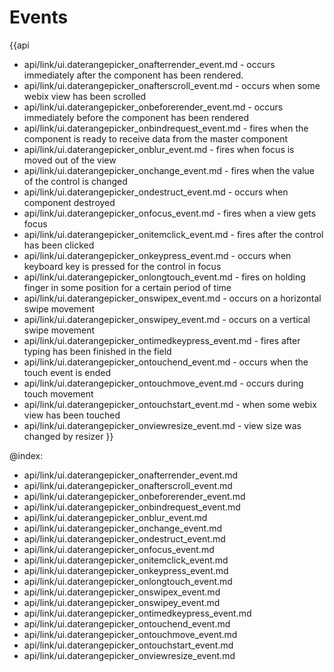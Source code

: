 Events
=======

{{api
- api/link/ui.daterangepicker_onafterrender_event.md - occurs immediately after the component has been rendered.
- api/link/ui.daterangepicker_onafterscroll_event.md - occurs when some webix view has been scrolled
- api/link/ui.daterangepicker_onbeforerender_event.md - occurs immediately before the component has been rendered
- api/link/ui.daterangepicker_onbindrequest_event.md - fires when the component is ready to receive data from the master component
- api/link/ui.daterangepicker_onblur_event.md - fires when focus is moved out of the view
- api/link/ui.daterangepicker_onchange_event.md - fires when the value of the control is changed
- api/link/ui.daterangepicker_ondestruct_event.md - occurs when component destroyed
- api/link/ui.daterangepicker_onfocus_event.md - fires when a view gets focus
- api/link/ui.daterangepicker_onitemclick_event.md - fires after the control has been clicked
- api/link/ui.daterangepicker_onkeypress_event.md - occurs when keyboard key is pressed for the control in focus
- api/link/ui.daterangepicker_onlongtouch_event.md - fires on holding finger in some position for a certain period of time
- api/link/ui.daterangepicker_onswipex_event.md - occurs on a horizontal swipe movement
- api/link/ui.daterangepicker_onswipey_event.md - occurs on a vertical swipe movement
- api/link/ui.daterangepicker_ontimedkeypress_event.md - fires after typing has been finished in the field
- api/link/ui.daterangepicker_ontouchend_event.md - occurs when the touch event is ended
- api/link/ui.daterangepicker_ontouchmove_event.md - occurs during touch movement
- api/link/ui.daterangepicker_ontouchstart_event.md - when some webix view has been touched
- api/link/ui.daterangepicker_onviewresize_event.md - view size was changed by resizer
}}

@index:
- api/link/ui.daterangepicker_onafterrender_event.md
- api/link/ui.daterangepicker_onafterscroll_event.md
- api/link/ui.daterangepicker_onbeforerender_event.md
- api/link/ui.daterangepicker_onbindrequest_event.md
- api/link/ui.daterangepicker_onblur_event.md
- api/link/ui.daterangepicker_onchange_event.md
- api/link/ui.daterangepicker_ondestruct_event.md
- api/link/ui.daterangepicker_onfocus_event.md
- api/link/ui.daterangepicker_onitemclick_event.md
- api/link/ui.daterangepicker_onkeypress_event.md
- api/link/ui.daterangepicker_onlongtouch_event.md
- api/link/ui.daterangepicker_onswipex_event.md
- api/link/ui.daterangepicker_onswipey_event.md
- api/link/ui.daterangepicker_ontimedkeypress_event.md
- api/link/ui.daterangepicker_ontouchend_event.md
- api/link/ui.daterangepicker_ontouchmove_event.md
- api/link/ui.daterangepicker_ontouchstart_event.md
- api/link/ui.daterangepicker_onviewresize_event.md


